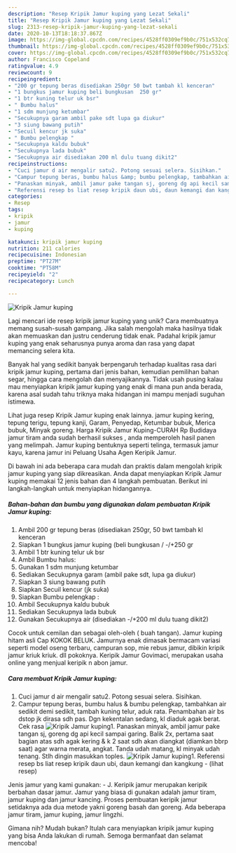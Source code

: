 ```yaml
---
description: "Resep Kripik Jamur kuping yang Lezat Sekali"
title: "Resep Kripik Jamur kuping yang Lezat Sekali"
slug: 2313-resep-kripik-jamur-kuping-yang-lezat-sekali
date: 2020-10-13T18:18:37.867Z
image: https://img-global.cpcdn.com/recipes/4528ff0309ef9b0c/751x532cq70/kripik-jamur-kuping-foto-resep-utama.jpg
thumbnail: https://img-global.cpcdn.com/recipes/4528ff0309ef9b0c/751x532cq70/kripik-jamur-kuping-foto-resep-utama.jpg
cover: https://img-global.cpcdn.com/recipes/4528ff0309ef9b0c/751x532cq70/kripik-jamur-kuping-foto-resep-utama.jpg
author: Francisco Copeland
ratingvalue: 4.9
reviewcount: 9
recipeingredient:
- "200 gr tepung beras disediakan 250gr 50 bwt tambah kl kenceran"
- "1 bungkus jamur kuping beli bungkusan  250 gr"
- "1 btr kuning telur uk bsr"
- " Bumbu halus"
- "1 sdm munjung ketumbar"
- "Secukupnya garam ambil pake sdt lupa ga diukur"
- "3 siung bawang putih"
- "Secuil kencur jk suka"
- " Bumbu pelengkap "
- "Secukupnya kaldu bubuk"
- "Secukupnya lada bubuk"
- "Secukupnya air disediakan 200 ml dulu tuang dikit2"
recipeinstructions:
- "Cuci jamur d air mengalir satu2. Potong sesuai selera. Sisihkan."
- "Campur tepung beras, bumbu halus &amp; bumbu pelengkap, tambahkan air sedikit demi sedikit, tambah kuning telur, aduk rata. Penambahan air bs dstop jk dirasa sdh pas. Dgn kekentalan sedang, kl diaduk agak berat. Cek rasa"
- "Panaskan minyak, ambil jamur pake tangan sj, goreng dg api kecil sampai garing. Balik 2x, pertama saat bagian atas sdh agak kering &amp; k 2 saat sdh akan diangkat (diamkan bbrp saat) agar warna merata, angkat. Tanda udah matang, kl minyak udah tenang. Stlh dingin masukkan toples."
- "Referensi resep bs liat resep kripik daun ubi, daun kemangi dan kangkung             (lihat resep)"
categories:
- Resep
tags:
- kripik
- jamur
- kuping

katakunci: kripik jamur kuping 
nutrition: 211 calories
recipecuisine: Indonesian
preptime: "PT27M"
cooktime: "PT58M"
recipeyield: "2"
recipecategory: Lunch

---
```



![Kripik Jamur kuping](https://img-global.cpcdn.com/recipes/4528ff0309ef9b0c/751x532cq70/kripik-jamur-kuping-foto-resep-utama.jpg)

Lagi mencari ide resep kripik jamur kuping yang unik? Cara membuatnya memang susah-susah gampang. Jika salah mengolah maka hasilnya tidak akan memuaskan dan justru cenderung tidak enak. Padahal kripik jamur kuping yang enak seharusnya punya aroma dan rasa yang dapat memancing selera kita.

Banyak hal yang sedikit banyak berpengaruh terhadap kualitas rasa dari kripik jamur kuping, pertama dari jenis bahan, kemudian pemilihan bahan segar, hingga cara mengolah dan menyajikannya. Tidak usah pusing kalau mau menyiapkan kripik jamur kuping yang enak di mana pun anda berada, karena asal sudah tahu triknya maka hidangan ini mampu menjadi suguhan istimewa.

Lihat juga resep Kripik Jamur kuping enak lainnya. jamur kuping kering, tepung terigu, tepung kanji, Garam, Penyedap, Ketumbar bubuk, Merica bubuk, Minyak goreng. Harga Kripik Jamur Kuping-CURAH Rp Budidaya jamur tiram anda sudah berhasil sukses , anda memperoleh hasil panen yang melimpah. Jamur kuping bentuknya seperti telinga, termasuk jamur kayu, karena jamur ini Peluang Usaha Agen Keripik Jamur.


Di bawah ini ada beberapa cara mudah dan praktis dalam mengolah kripik jamur kuping yang siap dikreasikan. Anda dapat menyiapkan Kripik Jamur kuping memakai 12 jenis bahan dan 4 langkah pembuatan. Berikut ini langkah-langkah untuk menyiapkan hidangannya.

<!--inarticleads1-->

##### Bahan-bahan dan bumbu yang digunakan dalam pembuatan Kripik Jamur kuping:

1. Ambil 200 gr tepung beras (disediakan 250gr, 50 bwt tambah kl kenceran
1. Siapkan 1 bungkus jamur kuping (beli bungkusan / -/+250 gr
1. Ambil 1 btr kuning telur uk bsr
1. Ambil  Bumbu halus:
1. Gunakan 1 sdm munjung ketumbar
1. Sediakan Secukupnya garam (ambil pake sdt, lupa ga diukur)
1. Siapkan 3 siung bawang putih
1. Siapkan Secuil kencur (jk suka)
1. Siapkan  Bumbu pelengkap :
1. Ambil Secukupnya kaldu bubuk
1. Sediakan Secukupnya lada bubuk
1. Gunakan Secukupnya air (disediakan -/+200 ml dulu tuang dikit2)


Cocok untuk cemilan dan sebagai oleh-oleh ( buah tangan). Jamur kuping hitam asli Cap KOKOK BELUK. Jamurnya enak dimasak bermacam variasi seperti model oseng terbaru, campuran sop, mie rebus jamur, dibikin kripik jamur kriuk kriuk. dll pokoknya. Keripik Jamur Govimaci, merupakan usaha online yang menjual keripik n abon jamur. 

<!--inarticleads2-->

##### Cara membuat Kripik Jamur kuping:

1. Cuci jamur d air mengalir satu2. Potong sesuai selera. Sisihkan.
1. Campur tepung beras, bumbu halus &amp; bumbu pelengkap, tambahkan air sedikit demi sedikit, tambah kuning telur, aduk rata. Penambahan air bs dstop jk dirasa sdh pas. Dgn kekentalan sedang, kl diaduk agak berat. Cek rasa
<img src="//assets-global.cpcdn.com/assets/icons/button_play-2c75c40dde080a61004c1f40b05d8f140eaff45d7e9e6481dc71c63d2e7c4909.png" alt="Kripik Jamur kuping">1. Panaskan minyak, ambil jamur pake tangan sj, goreng dg api kecil sampai garing. Balik 2x, pertama saat bagian atas sdh agak kering &amp; k 2 saat sdh akan diangkat (diamkan bbrp saat) agar warna merata, angkat. Tanda udah matang, kl minyak udah tenang. Stlh dingin masukkan toples.
<img src="//assets-global.cpcdn.com/assets/icons/button_play-2c75c40dde080a61004c1f40b05d8f140eaff45d7e9e6481dc71c63d2e7c4909.png" alt="Kripik Jamur kuping">1. Referensi resep bs liat resep kripik daun ubi, daun kemangi dan kangkung -             (lihat resep)


Jenis jamur yang kami gunakan: - J. Keripik jamur merupakan keripik berbahan dasar jamur. Jamur yang biasa di gunakan adalah jamur tiram, jamur kuping dan jamur kancing. Proses pembuatan keripik jamur setidaknya ada dua metode yakni goreng basah dan goreng. Ada beberapa jamur tiram, jamur kuping, jamur lingzhi. 

Gimana nih? Mudah bukan? Itulah cara menyiapkan kripik jamur kuping yang bisa Anda lakukan di rumah. Semoga bermanfaat dan selamat mencoba!
